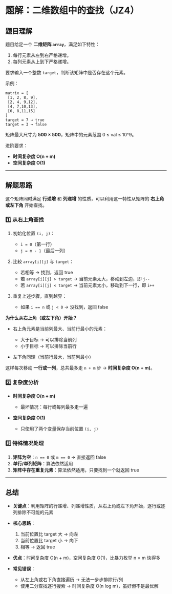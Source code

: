# 题解：二维数组中的查找（JZ4）

## 题目理解

题目给定一个 **二维矩阵 `array`**，满足如下特性：

1. 每行元素从左到右严格递增。
2. 每列元素从上到下严格递增。

要求输入一个整数 `target`，判断该矩阵中是否存在这个元素。

示例：

```
matrix = [
 [1, 2, 8, 9],
 [2, 4, 9,12],
 [4, 7,10,13],
 [6, 8,11,15]
]
target = 7 → true
target = 3 → false
```

矩阵最大尺寸为 **500 × 500**，矩阵中的元素范围 0 ≤ val ≤ 10^9。

进阶要求：

* **时间复杂度 O(n + m)**
* **空间复杂度 O(1)**

---

## 解题思路

这个矩阵同时满足 **行递增** 和 **列递增** 的性质，可以利用这一特性从矩阵的 **右上角或左下角** 开始查找。

### 1️⃣ 从右上角查找

1. 初始化位置 `(i, j)`：

   * `i = 0`（第一行）
   * `j = m - 1`（最后一列）
2. 比较 `array[i][j]` 与 `target`：

   * 若相等 → 找到，返回 true
   * 若 `array[i][j] > target` → 当前元素太大，移动到左边，即 `j--`
   * 若 `array[i][j] < target` → 当前元素太小，移动到下一行，即 `i++`
3. 重复上述步骤，直到越界：

   * 如果 `i == n` 或 `j < 0` → 没找到，返回 false

**为什么从右上角（或左下角）开始？**

* 右上角元素是当前列最大、当前行最小的元素：

  * 大于目标 → 可以排除当前列
  * 小于目标 → 可以排除当前行
* 左下角同理（当前行最大，当前列最小）

这样每次移动 **一行或一列**，总共最多走 `n + m` 步 → **时间复杂度 O(n + m)**。

### 2️⃣ 复杂度分析

* **时间复杂度 O(n + m)**

  * 最坏情况：每行或每列最多走一遍
* **空间复杂度 O(1)**

  * 只使用了两个变量保存当前位置 `(i, j)`

### 3️⃣ 特殊情况处理

1. **矩阵为空**：`n == 0` 或 `m == 0` → 直接返回 false
2. **单行/单列矩阵**：算法依然适用
3. **矩阵中存在重复元素**：算法依然适用，只要找到一个就返回 true

---

## 总结

* **关键点**：利用矩阵的行递增、列递增性质，从右上角或左下角开始，逐行或逐列排除不可能的元素
* **核心思路**：

  1. 当前位置比 target 大 → 向左
  2. 当前位置比 target 小 → 向下
  3. 相等 → 返回 true
* **优点**：时间复杂度 O(n + m)，空间复杂度 O(1)，比暴力枚举 n × m 快得多
* **常见错误**：

  * 从左上角或右下角直接遍历 → 无法一步步排除行/列
  * 使用二分查找逐行搜索 → 时间复杂度 O(n log m)，虽好但不是最优解
